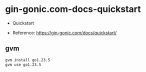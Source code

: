 # gin-gonic.com-docs-quickstart

- Quickstart

- Reference: https://gin-gonic.com/docs/quickstart/

## gvm

```sh
gvm install go1.23.5
gvm use go1.23.5
```

